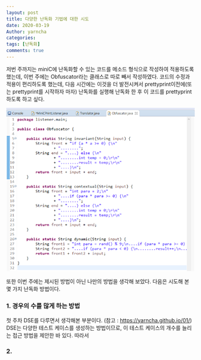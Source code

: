 ```yaml
---
layout: post
title: 다양한 난독화 기법에 대한 시도
date: 2020-03-19
Author: yarncha
categories:
tags: [난독화]
comments: true
---
```


저번 주까지는 miniC에 난독화할 수 있는 코드를 메소드 형식으로 작성하여 적용하도록 했는데, 이번 주에는 Obfuscator라는 클래스로 따로 빼서 작성하였다. 코드의 수정과 적용이 편리하도록 했는데, 다음 시간에는 이것을 더 발전시켜서 prettyprint이전에(또는 prettyprint를 시작하자 마자) 난독화를 실행해 난독화 한 후 이 코드를 prettyprint하도록 하고 싶다.

![graph](<\images\03_01.png>)

또한 이번 주에는 제시된 방법이 아닌 나만의 방법을 생각해 보았다. 다음은 시도해 본 몇 가지 난독화 방법이다.

### 1. 경우의 수를 많게 하는 방법

첫 주차 DSE를 다루면서 생각해본 부분이다. (참고 : https://yarncha.github.io/01/) DSE는 다양한 테스트 케이스를 생성하는 방법이므로, 이 테스트 케이스의 개수를 늘리는 접근 방법을 제안한 바 있다. 따라서

### 2. 
